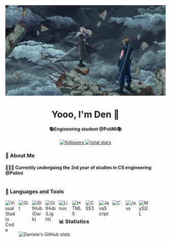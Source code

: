 <div align="center">
  <a>
    <img src="img/ffwallpaper.gif" alt="ffGIF" style="width:auto; height:auto;"/>
  </a>
</div>

<h1 align="center"> Yooo, I'm Den 👾</h1>

<h4 align="center">📚Engineering student @PoliMi📚</h4>
<p align="center"> 
    <a href="[https://github.com/danielecioffi04?tab=followers](https://github.com/danielecioffi04?tab=followers)">
        <img alt="followers" title="Follow me on GitHub" src="https://custom-icon-badges.demolab.com/github/followers/Galimba03?color=236ad3&labelColor=1155ba&style=for-the-badge&logo=person-add&label=Follow&logoColor=white"/>
    </a>
    <a href="https://github.com/Galimba03?tab=repositories&sort=stargazers">
        <img alt="total stars" title="Total stars on GitHub" src="https://custom-icon-badges.demolab.com/github/stars/Galimba03?color=55960c&style=for-the-badge&labelColor=488207&logo=star"/>
    </a>
</p>


### 🌟 About Me

<h4> 
  <div align="left"> 
  👨🏻‍💻 Currently undergoing the 3rd year of studies in CS engineering @Polimi</br></br>
  </div>
</h4>

### 🧰 Languages and Tools

<img align="left" alt="Visual Studio Code" width="32px" style="padding-right:10px;" src="https://cdn.jsdelivr.net/gh/devicons/devicon/icons/vscode/vscode-original.svg" />
<img align="left" alt="Git" width="32px" style="padding-right:10px;" src="https://cdn.jsdelivr.net/gh/devicons/devicon/icons/git/git-original.svg" />
<a>
    <img align="left" alt="GitHub (Dark)" width="32px" style="padding-right:10px;" src="https://user-images.githubusercontent.com/3369400/139447912-e0f43f33-6d9f-45f8-be46-2df5bbc91289.png" />
</a>
<a href="https://github.com/Galimba03#gh-light-mode-only">
    <img align="left" alt="GitHub (Light)" width="32px" style="padding-right:10px;" src="https://user-images.githubusercontent.com/3369400/139448065-39a229ba-4b06-434b-bc67-616e2ed80c8f.png" />
</a>
<img align="left" alt="Linux" width="32px" style="padding-right:10px;" src="https://cdn.jsdelivr.net/gh/devicons/devicon/icons/linux/linux-original.svg" />
<img align="left" alt="HTML5" width="32px" style="padding-right:10px;" src="https://cdn.jsdelivr.net/gh/devicons/devicon/icons/html5/html5-original.svg" />
<img align="left" alt="CSS3" width="32px" style="padding-right:10px;" src="https://cdn.jsdelivr.net/gh/devicons/devicon/icons/css3/css3-original.svg" />
<img align="left" alt="JavaScript" width="32px" style="padding-right:10px;" src="https://cdn.jsdelivr.net/gh/devicons/devicon/icons/javascript/javascript-plain.svg" />
<img align="left" alt="C" width="32px" style="padding-right:10px;" src="https://cdn.jsdelivr.net/gh/devicons/devicon/icons/c/c-original.svg" />
<img align="left" alt="Java" width="32px" style="padding-right:10px;" src="https://cdn.jsdelivr.net/gh/devicons/devicon/icons/java/java-original.svg" />
<img align="left" alt="MySQL" width="32px" style="padding-right:10px;" src="https://cdn.jsdelivr.net/gh/devicons/devicon/icons/mysql/mysql-original.svg" />
<br />

###

#

### 📊 Statistics

![Daniele's GitHub stats](https://github-readme-stats.vercel.app/api?username=danielecioffi04&show_icons=true&theme=dark)

